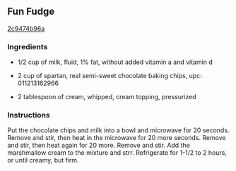 ## Fun Fudge

[2c9474b96a](http://www.foodgeeks.com/recipes/18601)

### Ingredients

 - 1/2 cup of milk, fluid, 1% fat, without added vitamin a and vitamin d

 - 2 cup of spartan, real semi-sweet chocolate baking chips, upc: 011213162966

 - 2 tablespoon of cream, whipped, cream topping, pressurized

### Instructions

Put the chocolate chips and milk into a bowl and microwave for 20 seconds. Remove and stir, then heat in the microwave for 20 more seconds. Remove and stir, then heat again for 20 more. Remove and stir. Add the marshmallow cream to the mixture and strr. Refrigerate for 1-1/2 to 2 hours, or until creamy, but firm.
